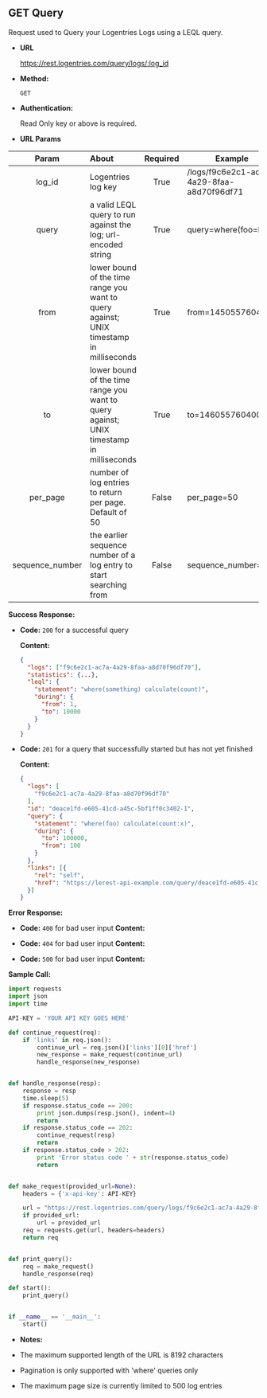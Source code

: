 **GET Query**
---
Request used to Query your Logentries Logs using a LEQL query.

* **URL**

  https://rest.logentries.com/query/logs/:log_id

* **Method:**
  

  `GET`

* **Authentication:**
  
  Read Only key or above is required.
  
*  **URL Params**


  | Param  | About | Required  | Example |
  | :-----:|:-----|:---------:| -------|
  | log_id| Logentries log key  | True | /logs/f9c6e2c1-ac7a-4a29-8faa-a8d70f96df71 |
  | query  | a valid LEQL query to run against the log; url-encoded string | True      | query=where(foo=bar) |
  | from   | lower bound of the time range you want to query against; UNIX timestamp in milliseconds     | True      | from=1450557604000  |
  | to     | lower bound of the time range you want to query against; UNIX timestamp in milliseconds      | True      | to=1460557604000 |
  | per_page | number of log entries to return per page. Default of 50 | False | per_page=50
  | sequence_number | the earlier sequence number of a log entry to start searching from | False | sequence_number=10


**Success Response:**

 * **Code:** `200` for a successful query
    
    **Content:** 
    
    ```json
    {
      "logs": ["f9c6e2c1-ac7a-4a29-8faa-a8d70f96df70"],
      "statistics": {...},
      "leql": {
        "statement": "where(something) calculate(count)",
        "during": {
          "from": 1,
          "to": 10000
        }
      }
    }  
    ```
 
 * **Code:** `201` for a query that successfully started but has not yet finished
    
    **Content:** 
    
    ```json
    {
      "logs": [
        "f9c6e2c1-ac7a-4a29-8faa-a8d70f96df70"
      ],
      "id": "deace1fd-e605-41cd-a45c-5bf1ff0c3402-1",
      "query": {
        "statement": "where(foo) calculate(count:x)",
        "during": {
          "to": 100000,
          "from": 100
        }
      },
      "links": [{
        "rel": "self",
        "href": "https://lerest-api-example.com/query/deace1fd-e605-41cd-a45c-5bf1ff0c3402-1"
      }]
    }  
    ```

**Error Response:**
 
 * **Code:** `400` for bad user input
    **Content:** 
    
 * **Code:** `404` for bad user input
    **Content:** 

 * **Code:** `500` for bad user input
    **Content:** 

**Sample Call:**

``` Python
import requests
import json
import time

API-KEY = 'YOUR API KEY GOES HERE'

def continue_request(req):
    if 'links' in req.json():
        continue_url = req.json()['links'][0]['href']
        new_response = make_request(continue_url)
        handle_response(new_response)


def handle_response(resp):
    response = resp
    time.sleep(5)
    if response.status_code == 200:
        print json.dumps(resp.json(), indent=4)
        return
    if response.status_code == 202:
        continue_request(resp)
        return
    if response.status_code > 202:
        print 'Error status code ' + str(response.status_code)
        return


def make_request(provided_url=None):
    headers = {'x-api-key': API-KEY}

    url = "https://rest.logentries.com/query/logs/f9c6e2c1-ac7a-4a29-8faa-a8d70f96df71?query=where(foo=bar)from=1450557604000&to=1460557604000"
    if provided_url:
        url = provided_url
    req = requests.get(url, headers=headers)
    return req


def print_query():
    req = make_request()
    handle_response(req)

def start():
    print_query()


if __name__ == '__main__':
    start()
```    

* **Notes:**

* The maximum supported length of the URL is 8192 characters
* Pagination is only supported with 'where' queries only
* The maximum page size is currently limited to 500 log entries